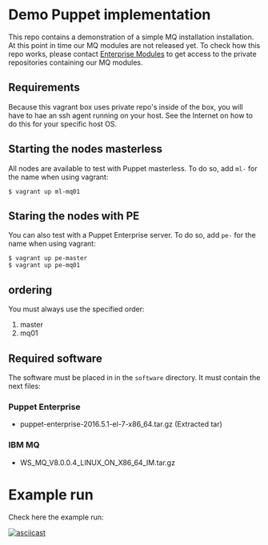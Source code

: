 # Demo Puppet implementation

This repo contains a demonstration of a simple MQ installation installation. At this point in time our MQ modules are not released yet. To check how this repo works, please contact [Enterprise Modules](email:info@enterprisemodules.com) to get access to the private repositories containing our MQ modules.

## Requirements

Because this vagrant box uses private repo's inside of the box, you will have to hae an ssh agent running on your host. See the Internet on how to do this for your specific host OS.

## Starting the nodes masterless

All nodes are available to test with Puppet masterless. To do so, add `ml-` for the name when using vagrant:

```
$ vagrant up ml-mq01
```

## Staring the nodes with PE

You can also test with a Puppet Enterprise server. To do so, add `pe-` for the name when using vagrant:

```
$ vagrant up pe-master
$ vagrant up pe-mq01
```

## ordering

You must always use the specified order:

1. master
2. mq01

## Required software

The software must be placed in in the `software` directory. It must contain the next files:

### Puppet Enterprise
- puppet-enterprise-2016.5.1-el-7-x86_64.tar.gz (Extracted tar)


### IBM MQ
- WS_MQ_V8.0.0.4_LINUX_ON_X86_64_IM.tar.gz

# Example run

Check here the example run:

[![asciicast](https://asciinema.org/a/109017.png)](https://asciinema.org/a/109017)
